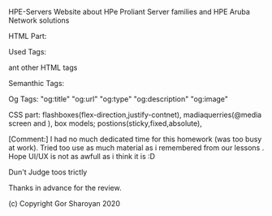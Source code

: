 HPE-Servers
Website about HPe Proliant Server families and HPE Aruba Network solutions 

HTML Part:

Used Tags:
<!-- <p>,<a>,<submit>,<button>,</br>,<h1><h2><img><textarea><form><select> -->
ant other HTML tags

Semanthic Tags:
<!-- <head><body><header><main><div><section><footer> -->
Og Tags:
"og:title"
"og:url"
"og:type"
"og:description"
"og:image"

CSS part:
flashboxes(flex-direction,justify-contnet),
madiaquerries(@media screen and ),
box models;
postions(sticky,fixed,absolute),

[Comment:]
I had no much dedicated time for this homework (was too busy at work).
Tried too use as much material as i remembered from our lessons .
Hope UI/UX is not as awfull as i think it is :D 

Dun't Judge toos trictly

Thanks in advance for the review.

(c) Copyright Gor Sharoyan 2020
